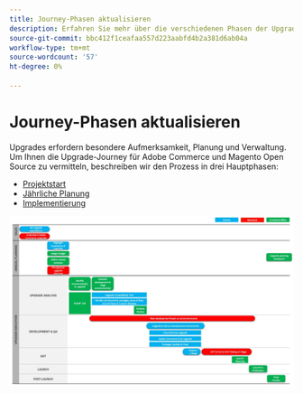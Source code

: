 ```yaml
---
title: Journey-Phasen aktualisieren
description: Erfahren Sie mehr über die verschiedenen Phasen der Upgrade-Journey für Adobe Commerce- und Magento Open Source-Projekte.
source-git-commit: bbc412f1ceafaa557d223aabfd4b2a381d6ab04a
workflow-type: tm+mt
source-wordcount: '57'
ht-degree: 0%

---
```



# Journey-Phasen aktualisieren

Upgrades erfordern besondere Aufmerksamkeit, Planung und Verwaltung. Um Ihnen die Upgrade-Journey für Adobe Commerce und Magento Open Source zu vermitteln, beschreiben wir den Prozess in drei Hauptphasen:

- [Projektstart](project-launch.md)
- [Jährliche Planung](annual-planning.md)
- [Implementierung](implementation.md)

![](../../assets/upgrade-guide/upgrade-journey-phases.svg)

